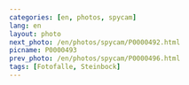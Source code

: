 ```yaml
---
categories: [en, photos, spycam]
lang: en
layout: photo
next_photo: /en/photos/spycam/P0000492.html
picname: P0000493
prev_photo: /en/photos/spycam/P0000496.html
tags: [Fotofalle, Steinbock]
---
```

